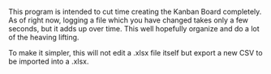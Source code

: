This program is intended to cut time creating the Kanban Board completely. As of right now, logging a file which you have changed takes only a few seconds, but it adds up over time. This well hopefully organize and do a lot of the heaving lifting.

To make it simpler, this will not edit a .xlsx file itself but export a new CSV to be imported into a .xlsx.
